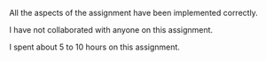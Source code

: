 All the aspects of the assignment have been implemented correctly.

I have not collaborated with anyone on this assignment.

I spent about 5 to 10 hours on this assignment.